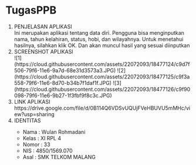 # TugasPPB

<ol>
<li> PENJELASAN APLIKASI </li>
Ini merupakan aplikasi tentang data diri. Pengguna bisa menginputkan nama, tahun  kelahiran, status, hobi, dan wilayahnya.
Untuk menetahui hasilnya, silahkan klik OK. Dan akan muncul hasil yang sesuai diinputkan 

<li> SCREENSHOT APLIKASI </li>
![1](https://cloud.githubusercontent.com/assets/22072093/18477124/c9d7f506-79f6-11e6-9a7d-68e31d3573a3.JPG)
![2](https://cloud.githubusercontent.com/assets/22072093/18477125/c9f3a558-79f6-11e6-8d70-b34b7f1daf1f.JPG)
![3](https://cloud.githubusercontent.com/assets/22072093/18477126/c9f90098-79f6-11e6-9b27-1f3fbf9f8c3c.JPG)

<li> LINK APLIKASI </li>
https://drive.google.com/file/d/0B114Q6VDSvUQUjFVeHBUVU5mMHc/view?usp=sharing

<li> IDENTITAS </li>
<ul>
<li> Nama : Wulan Rohmadani</li>
<li> Kelas : XI RPL 4</li>
<li> Nomor : 33</li>
<li> NIS : 4850/1569.070</li>
<li> Asal : SMK TELKOM MALANG</li>
</ul>
